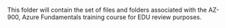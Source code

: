 This folder will contain the set of files and folders associated with the AZ-900, Azure Fundamentals training course for EDU review purposes.
